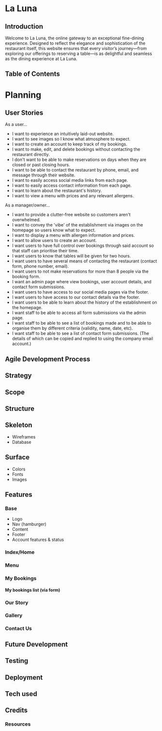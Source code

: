 # **La Luna**
## **Introduction**
Welcome to La Luna, the online gateway to an exceptional fine-dining experience. Designed to reflect the elegance and sophistication of the restaurant itself, this website ensures that every visitor’s journey—from exploring our offerings to reserving a table—is as delightful and seamless as the dining experience at La Luna.

## **Table of Contents**



# **Planning**

## User Stories

As a user...
* I want to experience an intuitively laid-out website.
* I want to see images so I know what atmosphere to expect.
* I want to create an account to keep track of my bookings.
* I want to make, edit, and delete bookings without contacting the restaurant directly.
* I don't want to be able to make reservations on days when they are closed or past closing hours. 
* I want to be able to contact the restaurant by phone, email, and message through their website.
* I want to easily access social media links from each page.
* I want to easily access contact information from each page.
* I want to learn about the restaurant's history.
* I want to view a menu with prices and any relevant allergens.

As a manager/owner...
* I want to provide a clutter-free website so customers aren't overwhelmed.
* I want to convey the 'vibe' of the establishment via images on the homepage so users know what to expect.
* I want to display a menu with allergen information and prices. 
* I want to allow users to create an account.
* I want users to have full control over bookings through said account so that staff can prioritise their time.
* I want users to know that tables will be given for two hours.
* I want users to have several means of contacting the restaurant (contact form, phone number, email). 
* I want users to not make reservations for more than 8 people via the booking form.
* I want an admin page where view bookings, user account details, and contact form submissions.
* I want users to have access to our social media pages via the footer.
* I want users to have access to our contact details via the footer. 
* I want users to be able to learn about the history of the establishment on the homepage.
* I want staff to be able to access all form submissions via the admin page.
* I want staff to be able to see a list of bookings made and to be able to organise them by different criteria (validity, name, date, etc).
* I want staff to be able to see a list of contact form submissions. (The details of which can be copied and replied to using the company email account.)

## **Agile Development Process**


## **Strategy**

## **Scope**

## **Structure**

## **Skeleton**
* Wireframes
* Database

## **Surface**
* Colors
* Fonts
* Images

## **Features**
### **Base**
* Logo
* Nav (hamburger)
* Content
* Footer
* Account features & status

### **Index/Home**

### **Menu**

### **My Bookings**


#### **My bookings list (via form)**


### **Our Story**

### **Gallery**

### **Contact Us**

## **Future Development**

## **Testing**

## **Deployment**

## **Tech used**

## **Credits**

### **Resources**